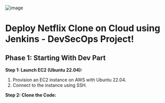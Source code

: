 ![image](https://github.com/user-attachments/assets/06ce385f-38ac-4072-b163-4696e4ba7843)
#

# **Deploy Netflix Clone on Cloud using Jenkins - DevSecOps Project!**
## **Phase 1: Starting With Dev Part**
**Step 1: Launch EC2 (Ubuntu 22.04):**
1) Provision an EC2 instance on AWS with Ubuntu 22.04.
2) Connect to the instance using SSH. 

**Step 2: Clone the Code:**
